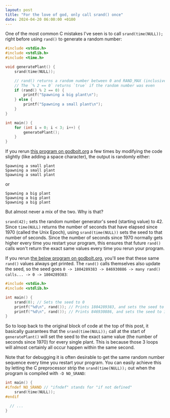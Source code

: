 ```yaml
---
layout: post
title: "For the love of god, only call srand() once"
date: 2024-04-20 06:00:00 +0100
---
```


One of the most common C mistakes I've seen is to call `srand(time(NULL));` right before using `rand()` to generate a random number:

```c
#include <stdio.h>
#include <stdlib.h>
#include <time.h>

void generatePlant() {
    srand(time(NULL));

    // rand() returns a random number between 0 and RAND_MAX (inclusive)
    // The `% 2 == 0` returns `true` if the random number was even
    if (rand() % 2 == 0) {
        printf("Spawning a big plant\n");
    } else {
        printf("Spawning a small plant\n");
    }
}

int main() {
    for (int i = 0; i < 3; i++) {
        generatePlant();
    }
}
```

If you rerun [this program on godbolt.org](https://godbolt.org/z/b8a6c16fa) a few times by modifying the code slightly (like adding a space character), the output is randomly either:

```
Spawning a small plant
Spawning a small plant
Spawning a small plant
```

or

```
Spawning a big plant
Spawning a big plant
Spawning a big plant
```

But almost never a mix of the two. Why is that?

`srand(42);` sets the random number generator's seed (starting value) to 42. Since `time(NULL)` returns the number of seconds that have elapsed since 1970 (called the Unix Epoch), using `srand(time(NULL))` sets the seed to that number of seconds. Since the number of seconds since 1970 normally gets higher every time you restart your program, this ensures that future `rand()` calls won't return the exact same values every time you rerun your program.

If you rerun [the below program on godbolt.org](https://godbolt.org/z/9jzWjcj5v), you'll see that these same `rand()` values always get printed. The `rand()` calls themselves also update the seed, so the seed goes `0 -> 1804289383 -> 846930886 -> many rand() calls... -> 0 -> 1804289383`:

```c
#include <stdio.h>
#include <stdlib.h>

int main() {
    srand(0); // Sets the seed to 0
    printf("%d\n", rand()); // Prints 1804289383, and sets the seed to it
    printf("%d\n", rand()); // Prints 846930886, and sets the seed to it
}
```

So to loop back to the original block of code at the top of this post, it basically guarantees that the `srand(time(NULL));` call at the start of `generatePlant()` will set the seed to the exact same value (the number of seconds since 1970) for every single plant. This is because those 3 loops will almost certainly all occur happen within the same second.

Note that for debugging it is often desirable to get the same random number sequence every time you restart your program. You can easily achieve this by letting the C preprocessor strip the `srand(time(NULL));` out when the program is compiled with `-D NO_SRAND`:
```c
int main() {
#ifndef NO_SRAND // "ifndef" stands for "if not defined"
    srand(time(NULL));
#endif

  // ...
}
```
